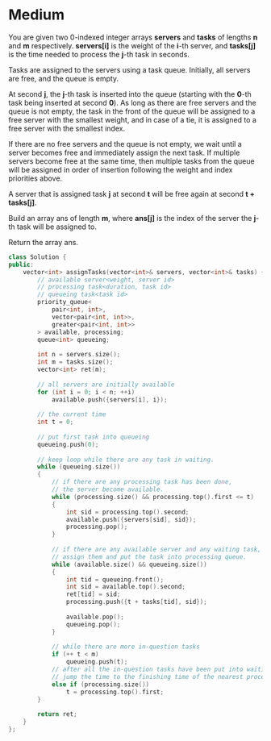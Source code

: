 # Medium

You are given two 0-indexed integer arrays **servers** and **tasks** of lengths **n**​​​​​​ and **m**​​​​​​ respectively. **servers[i]** is the weight of the **i**-​​​​​​th​​​​ server, and **tasks[j]** is the time needed to process the **j​​​​​​**-th​​​​ task in seconds.

Tasks are assigned to the servers using a task queue. Initially, all servers are free, and the queue is empty.

At second **j**, the **j**-th task is inserted into the queue (starting with the **0**-th task being inserted at second **0**). As long as there are free servers and the queue is not empty, the task in the front of the queue will be assigned to a free server with the smallest weight, and in case of a tie, it is assigned to a free server with the smallest index.

If there are no free servers and the queue is not empty, we wait until a server becomes free and immediately assign the next task. If multiple servers become free at the same time, then multiple tasks from the queue will be assigned in order of insertion following the weight and index priorities above.

A server that is assigned task **j** at second **t** will be free again at second **t + tasks[j]**.

Build an array ans​​​​ of length **m**, where **ans[j]** is the index of the server the **j**-​​​​​​th task will be assigned to.

Return the array ans​​​​.

```cpp
class Solution {
public:
    vector<int> assignTasks(vector<int>& servers, vector<int>& tasks) {
        // available server<weight, server id>
        // processing task<duration, task id>
        // queueing task<task id>
        priority_queue<
            pair<int, int>, 
            vector<pair<int, int>>, 
            greater<pair<int, int>>
        > available, processing;
        queue<int> queueing;
        
        int n = servers.size();
        int m = tasks.size();
        vector<int> ret(m);
        
        // all servers are initially available
        for (int i = 0; i < n; ++i)
            available.push({servers[i], i});
        
        // the current time
        int t = 0;
        
        // put first task into queueing
        queueing.push(0);
        
        // keep loop while there are any task in waiting.
        while (queueing.size())
        {
            // if there are any processing task has been done, 
            // the server become available.
            while (processing.size() && processing.top().first <= t)
            {
                int sid = processing.top().second;
                available.push({servers[sid], sid});
                processing.pop();
            }
            
            // if there are any available server and any waiting task,
            // assign them and put the task into processing queue.
            while (available.size() && queueing.size())
            {
                int tid = queueing.front();
                int sid = available.top().second;
                ret[tid] = sid;
                processing.push({t + tasks[tid], sid});
                
                available.pop();
                queueing.pop();
            }
            
            // while there are more in-question tasks
            if (++ t < m)
                queueing.push(t);
            // after all the in-question tasks have been put into waiting, 
            // jump the time to the finishing time of the nearest processing task, if there are any.
            else if (processing.size())
                t = processing.top().first;
        }
        
        return ret;
    }
};
```
